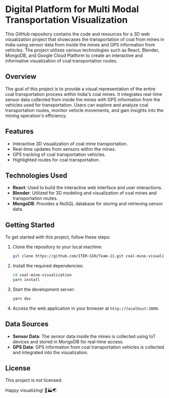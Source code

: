 # Digital Platform for Multi Modal Transportation Visualization

<!-- ![Coal Mine Visualization](insert-image-url-here) -->

This GitHub repository contains the code and resources for a 3D web visualization project that showcases the transportation of coal from mines in India using sensor data from inside the mines and GPS information from vehicles. The project utilizes various technologies such as React, Blender, MongoDB, and Google Cloud Platform to create an interactive and informative visualization of coal transportation routes.

## Overview

The goal of this project is to provide a visual representation of the entire coal transportation process within India's coal mines. It integrates real-time sensor data collected from inside the mines with GPS information from the vehicles used for transportation. Users can explore and analyze coal transportation routes, monitor vehicle movements, and gain insights into the mining operation's efficiency.

## Features

- Interactive 3D visualization of coal mine transportation.
- Real-time updates from sensors within the mines.
- GPS tracking of coal transportation vehicles.
- Highlighted routes for coal transportation.


## Technologies Used

- **React**: Used to build the interactive web interface and user interactions.
- **Blender**: Utilized for 3D modeling and visualization of coal mines and transportation routes.
- **MongoDB**: Provides a NoSQL database for storing and retrieving sensor data.


## Getting Started

To get started with this project, follow these steps:

1. Clone the repository to your local machine:

   ```bash
   git clone https://github.com/ITER-SIH/Team-11.git coal-mine-visualization
   ```

2. Install the required dependencies:

   ```bash
   cd coal-mine-visualization
   yarn install
   ```

3. Start the development server:

   ```bash
   yarn dev
   ```

4. Access the web application in your browser at `http://localhost:3000`.

## Data Sources

- **Sensor Data**: The sensor data inside the mines is collected using IoT devices and stored in MongoDB for real-time access.
- **GPS Data**: GPS information from coal transportation vehicles is collected and integrated into the visualization.

## License

This project is not licensed.

Happy visualizing! 🚚🏭🌏
